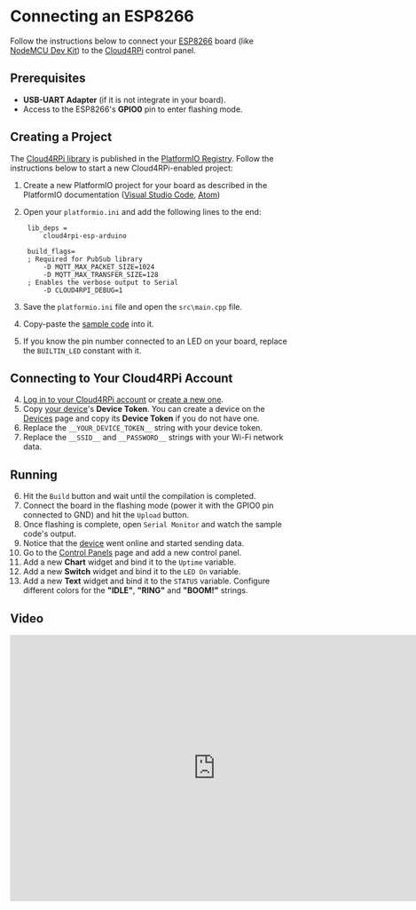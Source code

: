 # Connecting an ESP8266

Follow the instructions below to connect your [ESP8266](https://en.wikipedia.org/wiki/ESP8266) board (like [NodeMCU Dev Kit](http://www.nodemcu.com/index_en.html#fr_54747661d775ef1a3600009e)) to the [Cloud4RPi](https://cloud4rpi.io) control panel.

## Prerequisites

* **USB-UART Adapter** (if it is not integrate in your board).
* Access to the ESP8266's **GPIO0** pin to enter flashing mode.

## Creating a Project

The [Cloud4RPi library](http://platformio.org/lib/show/2045/cloud4rpi-esp-arduino) is published in the [PlatformIO Registry](http://platformio.org/lib). Follow the instructions below to start a new Cloud4RPi-enabled project:

1. Create a new PlatformIO project for your board as described in the PlatformIO documentation ([Visual Studio Code](http://docs.platformio.org/en/latest/ide/vscode.html#id3), [Atom](http://docs.platformio.org/en/latest/ide/atom.html#setting-up-the-project))
2. Open your `platformio.ini` and add the following lines to the end:

        lib_deps =
            cloud4rpi-esp-arduino
        
        build_flags=
        ; Required for PubSub library
            -D MQTT_MAX_PACKET_SIZE=1024
            -D MQTT_MAX_TRANSFER_SIZE=128
        ; Enables the verbose output to Serial
            -D CLOUD4RPI_DEBUG=1

4. Save the `platformio.ini` file and open the `src\main.cpp` file.
5. Copy-paste the [sample code](examples/ESP8266/ESP8266.ino) into it.
7. If you know the pin number connected to an LED on your board, replace the `BUILTIN_LED` constant with it.

## Connecting to Your Cloud4RPi Account

4. [Log in to your Cloud4RPi account](https://cloud4rpi.io/signin) or [create a new one](https://cloud4rpi.io/register).
5. Copy [your device](https://cloud4rpi.io/devices)'s **Device Token**. You can create a device on the [Devices](https://cloud4rpi.io/devices) page and copy its **Device Token** if you do not have one.
6. Replace the `__YOUR_DEVICE_TOKEN__` string with your device token.
7. Replace the `__SSID__` and `__PASSWORD__` strings with your Wi-Fi network data.

## Running

6. Hit the `Build` button and wait until the compilation is completed.
8. Connect the board in the flashing mode (power it with the GPIO0 pin connected to GND) and hit the `Upload` button.
9. Once flashing is complete, open `Serial Monitor` and watch the sample code's output.
8. Notice that the [device](https://cloud4rpi.io/devices) went online and started sending data.
9. Go to the [Control Panels](https://cloud4rpi.io/control-panels/) page and add a new control panel.
10. Add a new **Chart** widget and bind it to the `Uptime` variable.
10. Add a new **Switch** widget and bind it to the `LED On` variable.
11. Add a new **Text** widget and bind it to the `STATUS` variable. Configure different colors for the **"IDLE"**, **"RING"** and **"BOOM!"** strings.

## Video 

<iframe width="739" height="480" src="https://www.youtube.com/embed/umUjwUjJsNI?rel=0" frameborder="0" allow="autoplay; encrypted-media" allowfullscreen></iframe>
